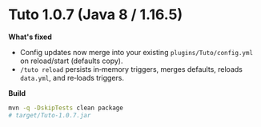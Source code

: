 # Tuto 1.0.7 (Java 8 / 1.16.5)

**What's fixed**
- Config updates now merge into your existing `plugins/Tuto/config.yml` on reload/start (defaults copy).  
- `/tuto reload` persists in‑memory triggers, merges defaults, reloads `data.yml`, and re‑loads triggers.

**Build**
```bash
mvn -q -DskipTests clean package
# target/Tuto-1.0.7.jar
```
